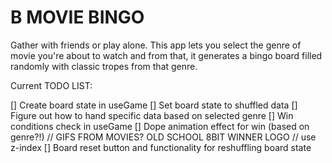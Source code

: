 # B MOVIE BINGO

Gather with friends or play alone. This app lets you select the genre of movie you're about to watch and from that, it generates a bingo board filled randomly with classic tropes from that genre.

Current TODO LIST:

[] Create board state in useGame
[] Set board state to shuffled data
[] Figure out how to hand specific data based on selected genre
[] Win conditions check in useGame
[] Dope animation effect for win (based on genre?!)
// GIFS FROM MOVIES? OLD SCHOOL 8BIT WINNER LOGO
// use z-index
[] Board reset button and functionality for reshuffling board state
